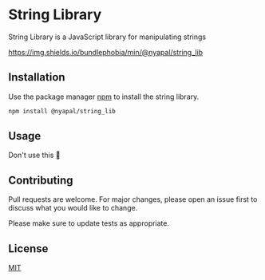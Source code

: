 # String Library

String Library is a JavaScript library for manipulating strings

https://img.shields.io/bundlephobia/min/@nyapal/string_lib

## Installation

Use the package manager [npm](https://www.npmjs.com/package/@nyapal/string_lib) to install the string library.

```bash
npm install @nyapal/string_lib 
```

## Usage

Don't use this 🥰

## Contributing
Pull requests are welcome. For major changes, please open an issue first to discuss what you would like to change.

Please make sure to update tests as appropriate.

## License
[MIT](https://choosealicense.com/licenses/mit/)